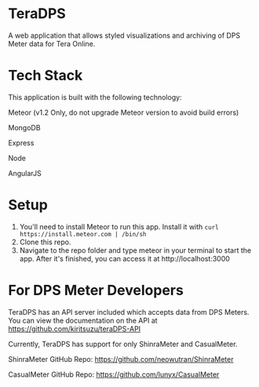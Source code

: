 # TeraDPS

A web application that allows styled visualizations and archiving of DPS Meter data for Tera Online.

# Tech Stack

This application is built with the following technology:

Meteor (v1.2 Only, do not upgrade Meteor version to avoid build errors)

MongoDB

Express

Node

AngularJS

# Setup

1. You'll need to install Meteor to run this app. Install it with `curl https://install.meteor.com | /bin/sh`
2. Clone this repo.
3. Navigate to the repo folder and type meteor in your terminal to start the app. After it's finished, you can access it at http://localhost:3000

# For DPS Meter Developers

TeraDPS has an API server included which accepts data from DPS Meters. You can view the documentation on the API at https://github.com/kiritsuzu/teraDPS-API

Currently, TeraDPS has support for only ShinraMeter and CasualMeter.

ShinraMeter GitHub Repo: https://github.com/neowutran/ShinraMeter

CasualMeter GitHub Repo: https://github.com/lunyx/CasualMeter
